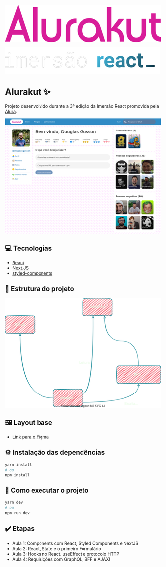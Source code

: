 
![Logo da Alurakut](images/logo-alurakut.svg)

![Logo da Imersão React](images/logo-imersao-react.svg)

# Alurakut ✨

Projeto desenvolvido durante a 3ª edição da Imersão React promovida pela [Alura](https://www.alura.com.br/).

![Página inicial da Alurakut](images/captura-pagina-inicial.png)

## 💻 Tecnologias
 - [React](https://reactjs.org)
 - [Next.JS](https://nextjs.org/)
 - [styled-components](https://styled-components.com/)


## 📄 Estrutura do projeto

![Diagrama representando a estrutura do projeto](images/estrutura-do-projeto.svg)


## 🖼️ Layout base

- [Link para o Figma](https://www.figma.com/file/xHF0n0qxiE2rqjqAILiBUB/Alurakut?node-id=58%3A0) 


## ⚙️ Instalação das dependências
```bash
yarn install
# ou
npm install
```

## 🏃 Como executar o projeto

```bash
yarn dev
# ou
npm run dev
```

## ✔️ Etapas
 - Aula 1: Components com React, Styled Components e NextJS
 - Aula 2: React, State e o primeiro Formulário
 - Aula 3: Hooks no React. useEffect e protocolo HTTP
 - Aula 4: Requisições com GraphQL, BFF e AJAX!
